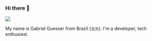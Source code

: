 ### Hi there 👋

<a href="https://github.com/gdguesser?tab=repositories"><img src="https://badges.frapsoft.com/os/v2/open-source.svg?v=103"/></a></p>


My name is Gabriel Guesser from Brazil (🇧🇷). I'm a developer, tech enthusiast. 
